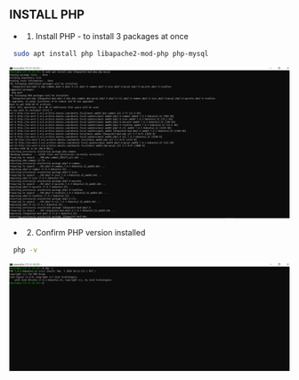 ## INSTALL PHP 

* 1. Install PHP - to install 3 packages at once 

```bash
 sudo apt install php libapache2-mod-php php-mysql
```

<img src="../../images/install-php.PNG" alt="install php">

* 2. Confirm PHP version installed 

```bash
 php -v 
```

<img src="../../images/php-version.PNG" alt="php version">